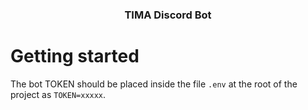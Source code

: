 <div align='center'>
<h3>TIMA Discord Bot</h3>
</div>

# Getting started

The bot TOKEN should be placed inside the file `.env` at the root of the project as `TOKEN=xxxxx`.

